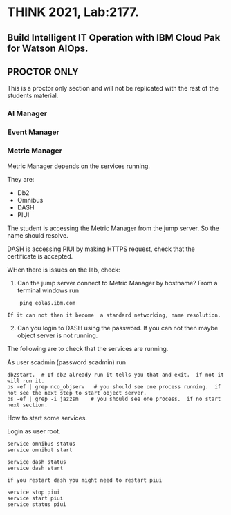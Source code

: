 # THINK 2021, Lab:2177.

## Build Intelligent IT Operation with IBM Cloud Pak for Watson AIOps.

## PROCTOR ONLY

This is a proctor only section and will not be replicated with the rest of the students material.


### AI Manager

### Event Manager

### Metric Manager

Metric Manager depends on the services running.

They are:
- Db2
- Omnibus
- DASH
- PIUI 

The student is accessing the Metric Manager from the jump server. So the name should resolve.

DASH is accessing PIUI by making HTTPS request, check that the certificate is accepted.

WHen there is issues on the lab, check:
1. Can the jump server connect to Metric Manager by hostname?
   From a terminal windows run

```
    ping eolas.ibm.com
```
    If it can not then it become  a standard networking, name resolution.

2.  Can you login to DASH using the password.  If you can not then maybe object server is not running.     

The following are to check that the services are running.

As user scadmin (password scadmin) run
```
db2start.  # If db2 already run it tells you that and exit.  if not it will run it.
ps -ef | grep nco_objserv   # you should see one process running.  if not see the next step to start object server.
ps -ef | grep -i jazzsm    # you should see one process.  if no start next section.
```

How to start some services.

Login as user root.

```
service omnibus status    
service omnibut start
```

```
service dash status
service dash start
```

```
if you restart dash you might need to restart piui

service stop piui
service start piui
service status piui
```

